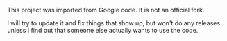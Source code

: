 This project was imported from Google code. It is not an official fork.

I will try to update it and fix things that show up, but won't do any releases 
unless I find out that someone else actually wants to use the code.
